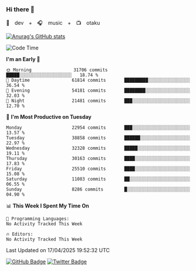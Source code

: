 ### Hi there 👋

🚀　dev　+　🎧　music　+　📺　otaku


[![Anurag's GitHub stats](https://github-readme-stats.vercel.app/api?username=koheitasaka&count_private=true&show_icons=true&theme=monokai)](https://github.com/koheitasaka/github-readme-stats)

<!--START_SECTION:waka-->
![Code Time](http://img.shields.io/badge/Code%20Time-1%2C161%20hrs%2023%20mins-blue)

**I'm an Early 🐤** 

```text
🌞 Morning                31706 commits       █████░░░░░░░░░░░░░░░░░░░░   18.74 % 
🌆 Daytime                61814 commits       █████████░░░░░░░░░░░░░░░░   36.54 % 
🌃 Evening                54181 commits       ████████░░░░░░░░░░░░░░░░░   32.03 % 
🌙 Night                  21481 commits       ███░░░░░░░░░░░░░░░░░░░░░░   12.70 % 
```
📅 **I'm Most Productive on Tuesday** 

```text
Monday                   22954 commits       ███░░░░░░░░░░░░░░░░░░░░░░   13.57 % 
Tuesday                  38858 commits       ██████░░░░░░░░░░░░░░░░░░░   22.97 % 
Wednesday                32328 commits       █████░░░░░░░░░░░░░░░░░░░░   19.11 % 
Thursday                 30163 commits       ████░░░░░░░░░░░░░░░░░░░░░   17.83 % 
Friday                   25510 commits       ████░░░░░░░░░░░░░░░░░░░░░   15.08 % 
Saturday                 11083 commits       ██░░░░░░░░░░░░░░░░░░░░░░░   06.55 % 
Sunday                   8286 commits        █░░░░░░░░░░░░░░░░░░░░░░░░   04.90 % 
```


📊 **This Week I Spent My Time On** 

```text
💬 Programming Languages: 
No Activity Tracked This Week

🔥 Editors: 
No Activity Tracked This Week
```


 Last Updated on 17/04/2025 19:52:32 UTC
<!--END_SECTION:waka-->

[![GitHub Badge](https://img.shields.io/badge/GitHub-100000?style=for-the-badge&logo=github&logoColor=white)](https://github.com/koheitasaka)
[![Twitter Badge](https://img.shields.io/badge/Twitter-1DA1F2?style=for-the-badge&logo=twitter&logoColor=white)](https://twitter.com/sleep_asleep_)
